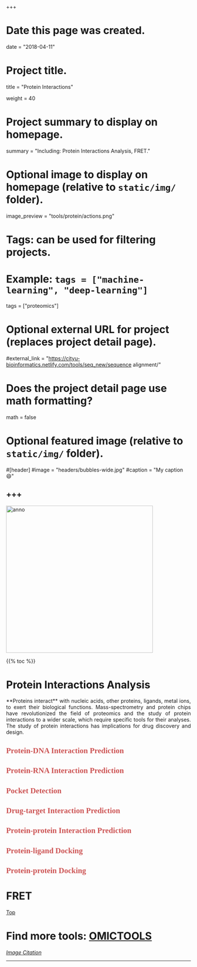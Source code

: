 +++
# Date this page was created.
date = "2018-04-11"

# Project title.
 title = "Protein Interactions"

weight = 40
# Project summary to display on homepage.
summary = "Including: Protein Interactions Analysis, FRET."

# Optional image to display on homepage (relative to `static/img/` folder).
image_preview = "tools/protein/actions.png"

# Tags: can be used for filtering projects.
# Example: `tags = ["machine-learning", "deep-learning"]`
tags = ["proteomics"]

# Optional external URL for project (replaces project detail page).
#external_link = "https://cityu-bioinformatics.netlify.com/tools/seq_new/sequence alignment/"


# Does the project detail page use math formatting?
math = false

# Optional featured image (relative to `static/img/` folder).
#[header]
#image = "headers/bubbles-wide.jpg"
#caption = "My caption :smile:"


+++
---

<img src="/img/tools/protein/actions.png"  width="400" height="400" alt="anno" align="center">

<span id="top"></span>

{{% toc %}}

# Protein Interactions Analysis

<p align="justify">**Proteins interact** with nucleic acids, other proteins, ligands, metal ions, to exert their biological functions. Mass-spectrometry and protein chips have revolutionized the field of proteomics and the study of protein interactions to a wider scale, which require specific tools for their analyses. The study of protein interactions has implications for drug discovery and design.

## <font color=#CD5555 face="黑体">Protein-DNA Interaction Prediction</font>

## <font color=#CD5555 face="黑体">Protein-RNA Interaction Prediction</font>

## <font color=#CD5555 face="黑体">Pocket Detection</font>

## <font color=#CD5555 face="黑体">Drug-target Interaction Prediction</font>

## <font color=#CD5555 face="黑体">Protein-protein Interaction Prediction</font>

## <font color=#CD5555 face="黑体">Protein-ligand Docking</font>

## <font color=#CD5555 face="黑体">Protein-protein Docking</font>

# FRET

[<i class="fa fa-hand-o-up fa-1x "></i>Top](#top)

# Find more tools: [**OMICTOOLS**](https://omictools.com/proteomics-category)

[*Image Citation*](http://pubs.rsc.org/en/content/articlelanding/2015/cc/c4cc08565e#!divAbstract)

---